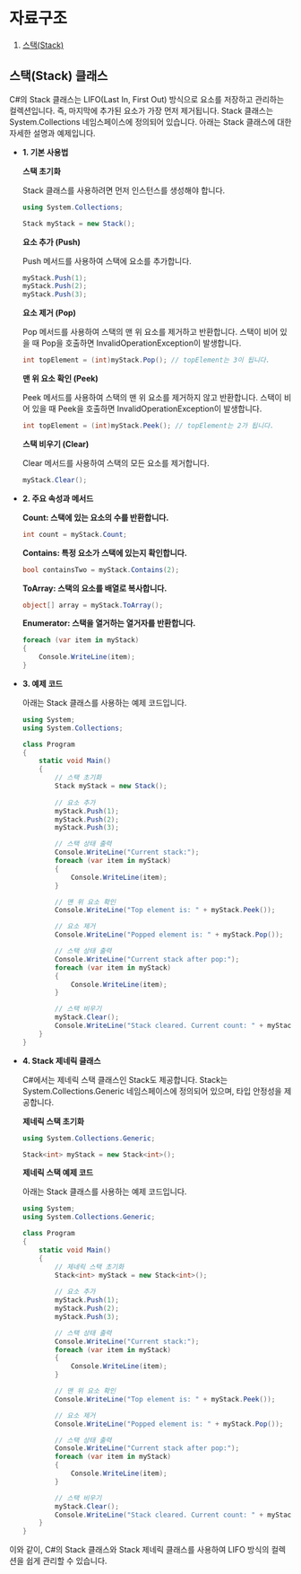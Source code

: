 # 자료구조

1. [스택(Stack)](#스택(Stack)-클래스)


## 스택(Stack) 클래스
C#의 Stack 클래스는 LIFO(Last In, First Out) 방식으로 요소를 저장하고 관리하는 컬렉션입니다. 즉, 마지막에 추가된 요소가 가장 먼저 제거됩니다. Stack 클래스는 System.Collections 네임스페이스에 정의되어 있습니다. 아래는 Stack 클래스에 대한 자세한 설명과 예제입니다.

* **1. 기본 사용법**
  
  **스택 초기화**
  
  Stack 클래스를 사용하려면 먼저 인스턴스를 생성해야 합니다.
    
  ```C#
  using System.Collections;
  
  Stack myStack = new Stack();
  ```
    
  **요소 추가 (Push)**
  
  Push 메서드를 사용하여 스택에 요소를 추가합니다.
  
  ```C#
  myStack.Push(1);
  myStack.Push(2);
  myStack.Push(3);
  ```
  
  **요소 제거 (Pop)**
  
  Pop 메서드를 사용하여 스택의 맨 위 요소를 제거하고 반환합니다. 스택이 비어 있을 때 Pop을 호출하면 InvalidOperationException이 발생합니다.
  
  ```C#
  int topElement = (int)myStack.Pop(); // topElement는 3이 됩니다.
  ```
  
  **맨 위 요소 확인 (Peek)**
  
  Peek 메서드를 사용하여 스택의 맨 위 요소를 제거하지 않고 반환합니다. 스택이 비어 있을 때 Peek을 호출하면 InvalidOperationException이 발생합니다.
  
  ```C#
  int topElement = (int)myStack.Peek(); // topElement는 2가 됩니다.
  ```
  
  **스택 비우기 (Clear)**
  
  Clear 메서드를 사용하여 스택의 모든 요소를 제거합니다.
  
  ```C#
  myStack.Clear();
  ```
  
* **2. 주요 속성과 메서드**
  
  **Count: 스택에 있는 요소의 수를 반환합니다.**
  
  ```C#
  int count = myStack.Count;
  ```
  
  **Contains: 특정 요소가 스택에 있는지 확인합니다.**
  
  ```C#
  bool containsTwo = myStack.Contains(2);
  ```
  
  **ToArray: 스택의 요소를 배열로 복사합니다.**
  
  ```C#
  object[] array = myStack.ToArray();
  ```
  
  **Enumerator: 스택을 열거하는 열거자를 반환합니다.**
  
  ```C#
  foreach (var item in myStack)
  {
      Console.WriteLine(item);
  }
  ```
  
* **3. 예제 코드**
  
  아래는 Stack 클래스를 사용하는 예제 코드입니다.
  
  ```C#
  using System;
  using System.Collections;
  
  class Program
  {
      static void Main()
      {
          // 스택 초기화
          Stack myStack = new Stack();
          
          // 요소 추가
          myStack.Push(1);
          myStack.Push(2);
          myStack.Push(3);
  
          // 스택 상태 출력
          Console.WriteLine("Current stack:");
          foreach (var item in myStack)
          {
              Console.WriteLine(item);
          }
  
          // 맨 위 요소 확인
          Console.WriteLine("Top element is: " + myStack.Peek());
  
          // 요소 제거
          Console.WriteLine("Popped element is: " + myStack.Pop());
  
          // 스택 상태 출력
          Console.WriteLine("Current stack after pop:");
          foreach (var item in myStack)
          {
              Console.WriteLine(item);
          }
  
          // 스택 비우기
          myStack.Clear();
          Console.WriteLine("Stack cleared. Current count: " + myStack.Count);
      }
  }
  ```
  
* **4. Stack<T> 제네릭 클래스**
  
  C#에서는 제네릭 스택 클래스인 Stack<T>도 제공합니다. Stack<T>는 System.Collections.Generic 네임스페이스에 정의되어 있으며, 타입 안정성을 제공합니다.
  
  **제네릭 스택 초기화**
  
  ```C#
  using System.Collections.Generic;
  
  Stack<int> myStack = new Stack<int>();
  ```
  
  **제네릭 스택 예제 코드**
  
  아래는 Stack<T> 클래스를 사용하는 예제 코드입니다.
  
  ```C#
  using System;
  using System.Collections.Generic;
  
  class Program
  {
      static void Main()
      {
          // 제네릭 스택 초기화
          Stack<int> myStack = new Stack<int>();
          
          // 요소 추가
          myStack.Push(1);
          myStack.Push(2);
          myStack.Push(3);
  
          // 스택 상태 출력
          Console.WriteLine("Current stack:");
          foreach (var item in myStack)
          {
              Console.WriteLine(item);
          }
  
          // 맨 위 요소 확인
          Console.WriteLine("Top element is: " + myStack.Peek());
  
          // 요소 제거
          Console.WriteLine("Popped element is: " + myStack.Pop());
  
          // 스택 상태 출력
          Console.WriteLine("Current stack after pop:");
          foreach (var item in myStack)
          {
              Console.WriteLine(item);
          }
  
          // 스택 비우기
          myStack.Clear();
          Console.WriteLine("Stack cleared. Current count: " + myStack.Count);
      }
  }
  ```
  
이와 같이, C#의 Stack 클래스와 Stack<T> 제네릭 클래스를 사용하여 LIFO 방식의 컬렉션을 쉽게 관리할 수 있습니다.
